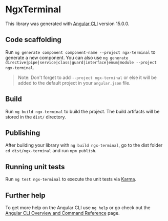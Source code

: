 # NgxTerminal

This library was generated with [Angular CLI](https://github.com/angular/angular-cli) version 15.0.0.

## Code scaffolding

Run `ng generate component component-name --project ngx-terminal` to generate a new component. You can also use `ng generate directive|pipe|service|class|guard|interface|enum|module --project ngx-terminal`.
> Note: Don't forget to add `--project ngx-terminal` or else it will be added to the default project in your `angular.json` file. 

## Build

Run `ng build ngx-terminal` to build the project. The build artifacts will be stored in the `dist/` directory.

## Publishing

After building your library with `ng build ngx-terminal`, go to the dist folder `cd dist/ngx-terminal` and run `npm publish`.

## Running unit tests

Run `ng test ngx-terminal` to execute the unit tests via [Karma](https://karma-runner.github.io).

## Further help

To get more help on the Angular CLI use `ng help` or go check out the [Angular CLI Overview and Command Reference](https://angular.io/cli) page.
